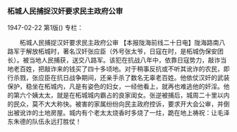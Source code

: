 ### 柘城人民捕捉汉奸要求民主政府公审

1947-02-22
第1版()
专栏：

　　柘城人民捕捉汉奸要求民主政府公审
    【本报陇海前线二十日电】陇海路南八路军于解放柘城时，著名汉奸张应臣（外号张太爷，日寇在时，是柘城伪保安团长）。被当地人民捕获，送交八路军。该犯在抗战八年中，依靠日寇势力，敲诈当地老百姓，把敲诈来的钱买了四十多顷地。对于稍事反抗或不听其讹诈的农民，即行杀戮，张应臣在抗日战争期间，还亲手杀了数名无辜老百姓。他依仗汉奸的武装保护，稳坐在柘城内，凡是有姿色的妇女，一经他看上，就再也难逃他的奸淫。他的第六个姨太太，就是在柘城城内霸占的良家闺女。张逆被捕后，城周二十里以内的民众，莫不大大称快。被害的家属纷纷向民主政府控诉，要求开大会公审，并倒出被讹诈的土地房屋。城内有个老太太烧香时多烧了一炷，跪在地上祷祝：让毛泽东朱德的队伍永远打胜仗！
